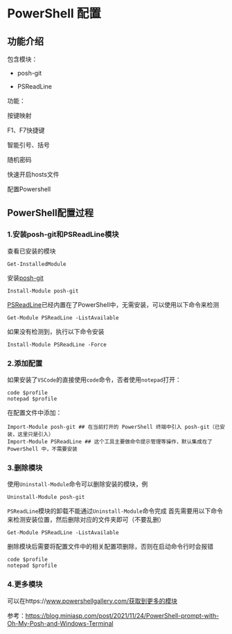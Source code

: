 # PowerShell 配置

## 功能介绍

包含模块：

- posh-git

- PSReadLine

功能：

按键映射

F1、F7快捷键

智能引号、括号

随机密码

快速开启hosts文件

配置Powershell

## PowerShell配置过程

### 1.安装posh-git和PSReadLine模块
查看已安装的模块
```
Get-InstalledModule
```
安装[posh-git](https://github.com/dahlbyk/posh-git)
```
Install-Module posh-git
```

[PSReadLine](https://github.com/PowerShell/PSReadLine)已经内置在了PowerShell中，无需安装，可以使用以下命令来检测
```
Get-Module PSReadLine -ListAvailable
```
如果没有检测到，执行以下命令安装
```
Install-Module PSReadLine -Force
```
### 2.添加配置
如果安装了`VSCode`的直接使用`code`命令，否者使用`notepad`打开：
```
code $profile
notepad $profile
```
在配置文件中添加：
```
Import-Module posh-git ## 在当前打开的 PowerShell 终端中引入 posh-git（已安装，这里只是引入） 
Import-Module PSReadLine ## 这个工具主要做命令提示管理等操作，默认集成在了 PowerShell 中，不需要安装
```
### 3.删除模块
使用`Uninstall-Module`命令可以删除安装的模块，例
```
Uninstall-Module posh-git
```

`PSReadLine`模块的卸载不能通过`Uninstall-Module`命令完成
首先需要用以下命令来检测安装位置，然后删除对应的文件夹即可（不要乱删）
```
Get-Module PSReadLine -ListAvailable
```

删除模块后需要将配置文件中的相关配置项删除，否则在启动命令行时会报错
```
code $profile
notepad $profile
```
### 4.更多模块
可以在https://www.powershellgallery.com/获取到更多的模块





参考：https://blog.miniasp.com/post/2021/11/24/PowerShell-prompt-with-Oh-My-Posh-and-Windows-Terminal

